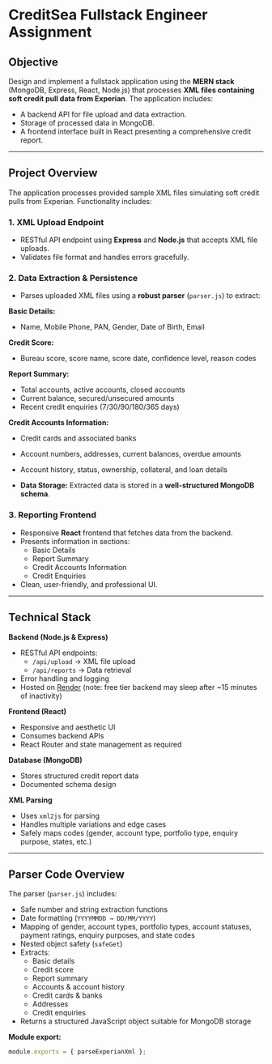# CreditSea Fullstack Engineer Assignment

## Objective
Design and implement a fullstack application using the **MERN stack** (MongoDB, Express, React, Node.js) that processes **XML files containing soft credit pull data from Experian**. The application includes:

- A backend API for file upload and data extraction.
- Storage of processed data in MongoDB.
- A frontend interface built in React presenting a comprehensive credit report.

---

## Project Overview
The application processes provided sample XML files simulating soft credit pulls from Experian. Functionality includes:

### 1. XML Upload Endpoint
- RESTful API endpoint using **Express** and **Node.js** that accepts XML file uploads.
- Validates file format and handles errors gracefully.

### 2. Data Extraction & Persistence
- Parses uploaded XML files using a **robust parser** (`parser.js`) to extract:

**Basic Details:**
- Name, Mobile Phone, PAN, Gender, Date of Birth, Email

**Credit Score:**
- Bureau score, score name, score date, confidence level, reason codes

**Report Summary:**
- Total accounts, active accounts, closed accounts
- Current balance, secured/unsecured amounts
- Recent credit enquiries (7/30/90/180/365 days)

**Credit Accounts Information:**
- Credit cards and associated banks
- Account numbers, addresses, current balances, overdue amounts
- Account history, status, ownership, collateral, and loan details

- **Data Storage:** Extracted data is stored in a **well-structured MongoDB schema**.

### 3. Reporting Frontend
- Responsive **React** frontend that fetches data from the backend.
- Presents information in sections:
  - Basic Details
  - Report Summary
  - Credit Accounts Information
  - Credit Enquiries
- Clean, user-friendly, and professional UI.

---

## Technical Stack

**Backend (Node.js & Express)**
- RESTful API endpoints:
  - `/api/upload` → XML file upload
  - `/api/reports` → Data retrieval
- Error handling and logging
- Hosted on [Render](https://render.com) (note: free tier backend may sleep after ~15 minutes of inactivity)

**Frontend (React)**
- Responsive and aesthetic UI
- Consumes backend APIs
- React Router and state management as required

**Database (MongoDB)**
- Stores structured credit report data
- Documented schema design

**XML Parsing**
- Uses `xml2js` for parsing
- Handles multiple variations and edge cases
- Safely maps codes (gender, account type, portfolio type, enquiry purpose, states, etc.)

---

## Parser Code Overview
The parser (`parser.js`) includes:

- Safe number and string extraction functions
- Date formatting (`YYYYMMDD → DD/MM/YYYY`)
- Mapping of gender, account types, portfolio types, account statuses, payment ratings, enquiry purposes, and state codes
- Nested object safety (`safeGet`)
- Extracts:
  - Basic details
  - Credit score
  - Report summary
  - Accounts & account history
  - Credit cards & banks
  - Addresses
  - Credit enquiries
- Returns a structured JavaScript object suitable for MongoDB storage

**Module export:**
```javascript
module.exports = { parseExperianXml };
